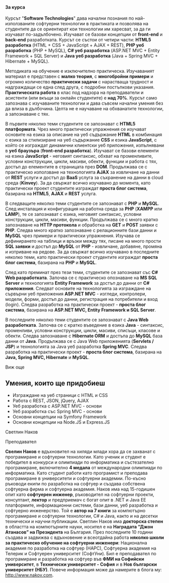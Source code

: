 ﻿#### **За курса**
Курсът "**Software Technologies**" дава начални познания по най-използваните софтуерни технологии в практиката и позволява на студентите да се ориентират кои технологии им харесват, за да ги изучават по-задълбочено. Изучават се базови концепции от **front-end** и **back-end** разработката. Курсът се състои от четири части: **HTML5 разработка** (HTML + CSS + JavaScript + AJAX + REST), **PHP уеб разработка** (PHP + MySQL), **C# уеб разработка** (ASP.NET MVC + Entity Framework + SQL Server) и **Java уеб разработка** (Java + Spring MVC + Hibernate + MySQL).

Методиката на обучение е изключително практическа. Изучаваният материал е представен с **малко теория**, с **многобройни примери** и огромно количество **практически задачи** с нарастваща трудност и надграждащи се една след друга, с подробни постъпкови указания. **Практическата работа** в клас под надзора на преподаватели и асистенти (или вкъщи за онлайн студентите) е **над 70%**. Курсът само запознава с изучаваните технологии и дава съвсем начални умения без да влиза в дълбочина. Целта не е научаване на обхванатите технологии, а запознаване с тях.

В първите няколко теми студентите се запознават с **HTML5 платформата**. Чрез много практически упражнения се изучават основите на езика за описание на уеб съдържание **HTML** в комбинация с езика за стилизиране на уеб съдържание **CSS** и езика **JavaScript**, с който се изграждат динамични клиентски уеб приложения, изпълнявани в **уеб браузъра** (**front-end разработка**). Изучават се базови елементи на езика **JavaScript** - неговият синтаксис, обхват на променливите, условни конструкции, цикли, масиви, обекти, функции и работа с тях, достъп до елементите в страницата през **DOM**. Продължава се с практическо използване на технологията **AJAX** за извличане на данни от **REST** услуги и достъп до **BaaS** услуга за съхранение на данни в cloud среда (**Kinvey**). За да свържат всичко изучавано до момента, като практически проект студентите изграждат **проста блог система**, базирана на **HTML5**, **AJAX** и **REST** услуга.

В следващите няколко теми студентите се запознават с **PHP** и **MySQL**. След инсталация и конфигурация на работна среда за **PHP** (**XAMPP** или **LAMP**), те се запознават с езика, неговият синтаксис, условни конструкции, цикли, масиви, функции. Продължава се с много кратко запознаване на **HTTP протокола** и обработка на **GET** и **POST** заявки с **PHP**. Следва много кратко запознаване с релационните бази данни и **MySQL** чрез примери и практически упражнения. Изучава се дефинирането на таблици и връзки между тях, писане на много прости **SQL заявки** и достъп до **МySQL** от **PHP** - извличане, добавяне, промяна и изтриване на редове. За да свържат всичко изучавано в последните няколко теми, като практически проект студентите изграждат **проста блог система**, базирана на **PHP** и **MySQL**.

След като преминат през тези теми, студентите се запознават със **C# Web разработката**. Започва се с практическо опознаване на **MS SQL** **Server** и технологията **Entity Framework** за достъп до данни от **C# приложения**. Следват основите на технологията за изграждане на сървърни уеб приложения **ASP.NET MVC** - изгледи, контролери, модели, форми, достъп до данни, регистрация на потребители и вход (login). Следва разработка на практически проект - **проста блог система**, базирана на **ASP.NET MVC, Entity Framework и SQL Server**.

В последните няколко теми студентите се запознават с **Java Web** **разработката**. Започва се с кратко въведение в езика **Java** - синтаксис, променливи, условни конструкции, цикли, масиви, списъци, класове и обекти. Следва запознаване с **Hibernate ORM** и достъпа до **MySQL** база данни от **Java**. Продължава се с Java Web приложенията (**Servlets / JSP**) и технологията за Java уеб разработка **Spring MVC**. Следва разработка на практически проект - **проста блог система**, базирана на **Java, Spring MVC, Hibernate** и **MySQL**.

Виж още
## **Умения, които ще придобиеш** 
- Изграждане на уеб страници с HTML и CSS 
- Работа с REST, JSON, jQuery, AJAX 
- Уеб разработка с ASP.NET MVC - основи 
- Уеб разработка със Spring MVC - основи 
- Основни концепции на Symfony Framework 
- Основни концепции на Node.JS и Express.JS 

Светлин Наков 

Преподавател 

**Свелин Наков** е вдъхновител на хиляди млади хора да се захванат с програмиране и софтуерни технологии. Като ученик и студент е победител в конкурси и олимпиади по информатика и състезателно програмиране, включително **4 медала** от международни олимпиади по информатика. Като студент работи като програмист и преподава програмиране в университети и софтуерни академии. По-късно ръководи екипи по разработка на софтуер и създава собствена софтуерна фирма и софтуерна академия. Наков има над 15-годишен опит като **софтуерен инженер**, ръководител на софтуерни проекти, консултант, **лектор** и предприемач с богат опит в .NET и Java EE платформите, информационни системи, бази данни, уеб разработка и софтуерно инженерство. Той е **автор на 7 книги** за компютърно програмиране и софтуерни технологии, C# и Java, както и на десетки технически и научни публикации. Светлин Наков има **докторска степен** в областта на компютърните науки, носител е на **Наградата “Джон Атанасов” на Президента** на България. През последните 10 години създава и задвижва с вдъхновение и всеотдайна работа **няколко школи за практическо обучение на софтуерни инженери**: Национална академия по разработка на софтуер (НАРС), Софтуерна академия на Телерик и Софтуерен университет (СофтУни). Бил е преподавател по програмиране и разработка на софтуер във **ФМИ на Софийски университет**, в **Технически университет - София** и в **Нов български университет (НБУ)**. Повече информация може да намерите в блога му: <http://www.nakov.com>.
